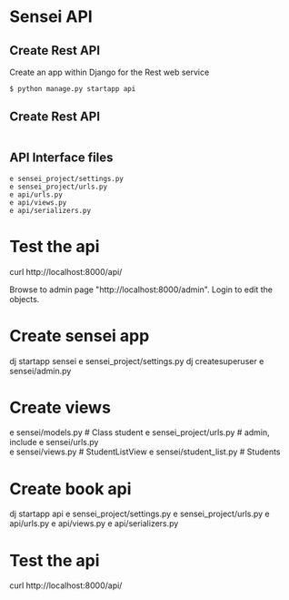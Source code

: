 # Sensei API

## Create Rest API

Create an app within Django for the Rest web service

```
$ python manage.py startapp api
```


## Create Rest API

```
```


## API Interface files

```
e sensei_project/settings.py
e sensei_project/urls.py
e api/urls.py
e api/views.py
e api/serializers.py
```




# Test the api

curl http://localhost:8000/api/




Browse to admin page "http://localhost:8000/admin".  Login to edit the objects.


# Create sensei app

dj startapp sensei
e sensei_project/settings.py
dj createsuperuser
e sensei/admin.py


# Create views

e sensei/models.py        # Class student
e sensei_project/urls.py  # admin, include
e sensei/urls.py          
e sensei/views.py         # StudentListView
e sensei/student_list.py  # Students


# Create book api

dj startapp api
e sensei_project/settings.py
e sensei_project/urls.py
e api/urls.py
e api/views.py
e api/serializers.py


# Test the api

curl http://localhost:8000/api/


